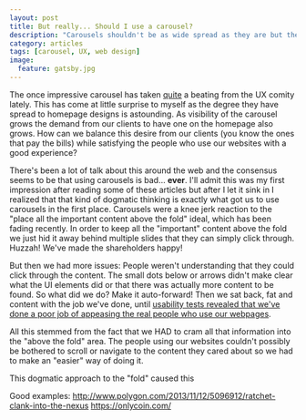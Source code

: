 ```yaml
---
layout: post
title: But really... Should I use a carousel?
description: "Carousels shouldn't be as wide spread as they are but they do have some use cases and the basic widget could be improved."
category: articles
tags: [carousel, UX, web design]
image:
  feature: gatsby.jpg
---
```


The once impressive carousel has taken [quite](http://www.creativebloq.com/accessibility-expert-warns-stop-using-carousels-7133778) a beating from the UX comity lately. This has come at little surprise to myself as the degree they have spread to homepage designs is astounding. As visibility of the carousel grows the demand from our clients to have one on the homepage also grows. How can we balance this desire from our clients (you know the ones that pay the bills) while satisfying the people who use our websites with a good experience?

There's been a lot of talk about this around the web and the consensus seems to be that using carousels is bad... **ever**. I'll admit this was my first impression after reading some of these articles but after I let it sink in I realized that that kind of dogmatic thinking is exactly what got us to use carousels in the first place. Carousels were a knee jerk reaction to the "place all the important content above the fold" ideal, which has been fading recently. In order to keep all the "important" content above the fold we just hid it away behind multiple slides that they can simply click through. Huzzah! We've made the shareholders happy!

But then we had more issues: People weren't understanding that they could click through the content. The small dots below or arrows didn't make clear what the UI elements did or that there was actually more content to be found. So what did we do? Make it auto-forward! Then we sat back, fat and content with the job we've done, until [usability tests revealed that we've done a poor job of appeasing the real people who use our webpages](http://www.nngroup.com/articles/auto-forwarding/).

All this stemmed from the fact that we HAD to cram all that information into the "above the fold" area. The people using our websites couldn't possibly be bothered to scroll or navigate to the content they cared about so we had to make an "easier" way of doing it.

This dogmatic approach to the "fold" caused this 

Good examples:
http://www.polygon.com/2013/11/12/5096912/ratchet-clank-into-the-nexus
https://onlycoin.com/